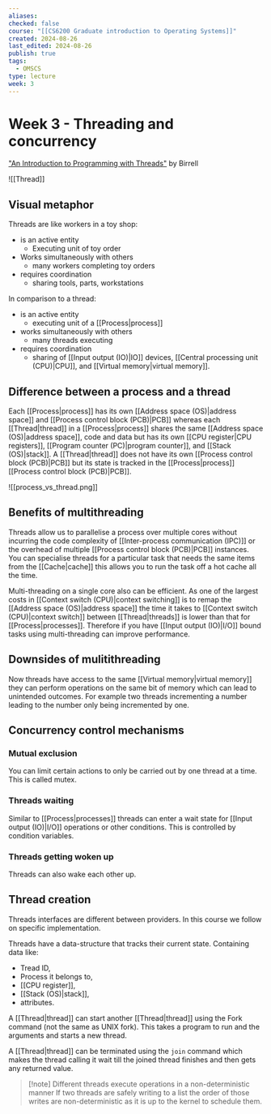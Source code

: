 ```yaml
---
aliases: 
checked: false
course: "[[CS6200 Graduate introduction to Operating Systems]]"
created: 2024-08-26
last_edited: 2024-08-26
publish: true
tags:
  - OMSCS
type: lecture
week: 3
---
```

# Week 3 - Threading and concurrency

["An Introduction to Programming with Threads"](https://s3.amazonaws.com/content.udacity-data.com/courses/ud923/references/ud923-birrell-paper.pdf) by Birrell

![[Thread]]

## Visual metaphor

Threads are like workers in a toy shop:
- is an active entity
	- Executing unit of toy order
- Works simultaneously with others
	- many workers completing toy orders
- requires coordination
	- sharing tools, parts, workstations

In comparison to a thread:
- is an active entity
	- executing unit of a [[Process|process]]
- works simultaneously with others
	- many threads executing
- requires coordination
	- sharing of [[Input output (IO)|IO]] devices, [[Central processing unit (CPU)|CPU]], and [[Virtual memory|virtual memory]].

## Difference between a process and a thread

Each [[Process|process]] has its own [[Address space (OS)|address space]] and [[Process control block (PCB)|PCB]] whereas each [[Thread|thread]] in a [[Process|process]] shares the same [[Address space (OS)|address space]], code and data but has its own [[CPU register|CPU registers]], [[Program counter (PC)|program counter]], and [[Stack (OS)|stack]]. A [[Thread|thread]] does not have its own [[Process control block (PCB)|PCB]] but its state is tracked in the [[Process|process]] [[Process control block (PCB)|PCB]].

![[process_vs_thread.png]]

## Benefits of multithreading

Threads allow us to parallelise a process over multiple cores without incurring the code complexity of [[Inter-process communication (IPC)]] or the overhead of multiple [[Process control block (PCB)|PCB]] instances. You can specialise threads for a particular task that needs the same items from the [[Cache|cache]] this allows you to run the task off a hot cache all the time.

Multi-threading on a single core also can be efficient. As one of the largest costs in [[Context switch (CPU)|context switching]] is to remap the [[Address space (OS)|address space]] the time it takes to [[Context switch (CPU)|context switch]] between [[Thread|threads]] is lower than that for [[Process|processes]]. Therefore if you have [[Input output (IO)|I/O]] bound tasks using multi-threading can improve performance.

## Downsides of mulitithreading

Now threads have access to the same [[Virtual memory|virtual memory]] they can perform operations on the same bit of memory which can lead to unintended outcomes. For example two threads incrementing a number leading to the number only being incremented by one.

## Concurrency control mechanisms

### Mutual exclusion

You can limit certain actions to only be carried out by one thread at a time. This is called mutex.

### Threads waiting

Similar to [[Process|processes]] threads can enter a wait state for [[Input output (IO)|I/O]] operations or other conditions. This is controlled by condition variables.

### Threads getting woken up

Threads can also wake each other up.

## Thread creation

Threads interfaces are different between providers. In this course we follow on specific implementation.

Threads have a data-structure that tracks their current state. Containing data like:
- Tread ID,
- Process it belongs to,
- [[CPU register]],
- [[Stack (OS)|stack]],
- attributes.

A [[Thread|thread]] can start another [[Thread|thread]] using the Fork command (not the same as UNIX fork). This takes a program to run and the arguments and starts a new thread.

A [[Thread|thread]] can be terminated using the `join` command which makes the thread calling it wait till the joined thread finishes and then gets any returned value.

>[!note] Different threads execute operations in a non-deterministic manner
> If two threads are safely writing to a list the order of those writes are non-deterministic as it is up to the kernel to schedule them.



